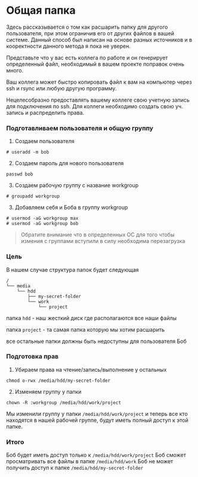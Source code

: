 # Общая папка

Здесь рассказывается о том как расшарить папку для другого пользователя, при 
этом ограничив его от других файлов в вашей системе. Данный способ был написан 
на основе разных источников и в кооректности данного метода я пока не уверен.

Представьте что у вас есть коллега по работе и он генерирует определенный файл, 
необходимый в вашем проекте поправок очень много.

Ваш коллега может быстро копировать файл к вам на компьютер через ssh и rsync или 
любую другую программу.

Нецелесобразно предоставлять вашему коллеге свою учетную запись для подключения по ssh.
Для коллеги необходимо создать свою уч. запись и распределить права.




### Подготавливаем пользователя и общую группу

1. Создаем пользователя
~~~~
# useradd -m bob
~~~~

2. Создаем пароль для нового пользователя
~~~~
passwd bob
~~~~

3. Создаем рабочую группу с название workgroup
~~~~
# groupadd workgroup
~~~~

3. Добавляем себя и Боба в группу workgroup
~~~~
# usermod -aG workgroup max
# usermod -aG workgroup bob
~~~~

>Обратите внимание что в определенных ОС для того чтобы измения с группами 
>вступили в силу необходима перезагрузка

### Цель

В нашем случае структура папок будет следующая

~~~~
/
└── media
    └── hdd
        ├── my-secret-folder
        └── work
            └── project

~~~~

папка `hdd` - наш жесткий диск где располагаются все наши файлы

папка `project` - та самая папка которую мы хотим расшарить

все остальные папки должны быть недоступны для пользователя Боб

### Подготовка прав

1. Убираем права на чтение/запись/выполнение у остальных
~~~~
chmod o-rwx /media/hdd/my-secret-folder
~~~~

2. Изменяем группу у папки
~~~~
chown -R :workgroup /media/hdd/work/project
~~~~

Мы изменили группу у папки `/media/hdd/work/project` и теперь все кто находятся 
в нашей рабочей группе, будут иметь полный доступ к этой папке.

### Итого

Боб будет иметь доступ только к `/media/hdd/work/project`
Боб сможет просматривать все файлы в папке `/media/hdd/work`
Боб не может получить доступ к папке `/media/hdd/my-secret-folder`